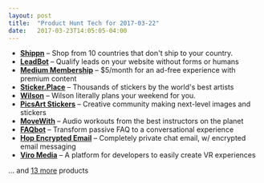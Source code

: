 ```yaml
---
layout: post
title:  "Product Hunt Tech for 2017-03-22"
date:   2017-03-23T14:05:05-04:00
---
```


* **[Shippn](https://www.producthunt.com/posts/shippn?utm_campaign=producthunt-api&utm_medium=api&utm_source=Application%3A+Daily+Digest+RSS+%28ID%3A+3202%29)** – Shop from 10 countries that don't ship to your country.
* **[LeadBot](https://www.producthunt.com/posts/leadbot?utm_campaign=producthunt-api&utm_medium=api&utm_source=Application%3A+Daily+Digest+RSS+%28ID%3A+3202%29)** – Qualify leads on your website without forms or humans
* **[Medium Membership](https://www.producthunt.com/posts/medium-membership?utm_campaign=producthunt-api&utm_medium=api&utm_source=Application%3A+Daily+Digest+RSS+%28ID%3A+3202%29)** – $5/month for an ad-free experience with premium content
* **[Sticker.Place](https://www.producthunt.com/posts/sticker-place?utm_campaign=producthunt-api&utm_medium=api&utm_source=Application%3A+Daily+Digest+RSS+%28ID%3A+3202%29)** – Thousands of stickers by the world's best artists
* **[Wilson](https://www.producthunt.com/posts/wilson?utm_campaign=producthunt-api&utm_medium=api&utm_source=Application%3A+Daily+Digest+RSS+%28ID%3A+3202%29)** – Wilson literally plans your weekend for you.
* **[PicsArt Stickers](https://www.producthunt.com/posts/picsart-stickers?utm_campaign=producthunt-api&utm_medium=api&utm_source=Application%3A+Daily+Digest+RSS+%28ID%3A+3202%29)** – Creative community making next-level images and stickers
* **[MoveWith](https://www.producthunt.com/posts/movewith?utm_campaign=producthunt-api&utm_medium=api&utm_source=Application%3A+Daily+Digest+RSS+%28ID%3A+3202%29)** – Audio workouts from the best instructors on the planet
* **[FAQbot](https://www.producthunt.com/posts/faqbot?utm_campaign=producthunt-api&utm_medium=api&utm_source=Application%3A+Daily+Digest+RSS+%28ID%3A+3202%29)** – Transform passive FAQ to a conversational experience
* **[Hop Encrypted Email](https://www.producthunt.com/posts/hop-encrypted-email?utm_campaign=producthunt-api&utm_medium=api&utm_source=Application%3A+Daily+Digest+RSS+%28ID%3A+3202%29)** – Completely private chat email, w/ encrypted email messaging
* **[Viro Media](https://www.producthunt.com/posts/viro-media-2?utm_campaign=producthunt-api&utm_medium=api&utm_source=Application%3A+Daily+Digest+RSS+%28ID%3A+3202%29)** – A platform for developers to easily create VR experiences

… and [13 more](https://www.producthunt.com/tech) products